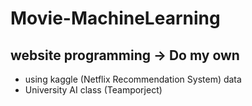 # Movie-MachineLearning
## website programming -> Do my own
- using kaggle (Netflix Recommendation System) data 
- University AI class (Teamporject)
